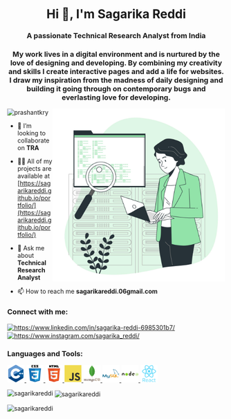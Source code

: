 <h1 align="center">Hi 👋, I'm Sagarika Reddi</h1>
<h3 align="center">A passionate Technical Research Analyst from India</h3>
<h3 align="center">My work lives in a digital environment and is nurtured by the love of designing and developing. By combining my creativity and skills I create interactive pages and add a life for websites. I draw my inspiration from the madness of daily designing and building it going through on contemporary bugs and everlasting love for developing.</h3>
<img align="right" alt="Coding" width="400" src="https://github.com/sagarikareddi/sagarikareddi/blob/main/10733828_4542736.jpg">

<p align="left"> <img src="https://komarev.com/ghpvc/?username=prashantkry&label=Profile%20views&color=0e75b6&style=flat" alt="prashantkry" /> </p>

- 👯 I’m looking to collaborate on **TRA**

- 👨‍💻 All of my projects are available at [https://sagarikareddi.github.io/portfolio/](https://sagarikareddi.github.io/portfolio/)

- 💬 Ask me about **Technical Research Analyst**

- 📫 How to reach me **sagarikareddi.06gmail.com**

<h3 align="left">Connect with me:</h3>
<p align="left">
<a href="https://linkedin.com/in/https://www.linkedin.com/in/sagarika-reddi-6985301b7/" target="blank"><img align="center" src="https://raw.githubusercontent.com/rahuldkjain/github-profile-readme-generator/master/src/images/icons/Social/linked-in-alt.svg" alt="https://www.linkedin.com/in/sagarika-reddi-6985301b7/" height="30" width="40" /></a>
<a href="https://instagram.com/https://www.instagram.com/sagarika_reddi/" target="blank"><img align="center" src="https://raw.githubusercontent.com/rahuldkjain/github-profile-readme-generator/master/src/images/icons/Social/instagram.svg" alt="https://www.instagram.com/sagarika_reddi/" height="30" width="40" /></a>
</p>

<h3 align="left">Languages and Tools:</h3>
<p align="left"> <a href="https://www.w3schools.com/cpp/" target="_blank" rel="noreferrer"> <img src="https://raw.githubusercontent.com/devicons/devicon/master/icons/cplusplus/cplusplus-original.svg" alt="cplusplus" width="40" height="40"/> </a> <a href="https://www.w3schools.com/css/" target="_blank" rel="noreferrer"> <img src="https://raw.githubusercontent.com/devicons/devicon/master/icons/css3/css3-original-wordmark.svg" alt="css3" width="40" height="40"/> </a> <a href="https://www.w3.org/html/" target="_blank" rel="noreferrer"> <img src="https://raw.githubusercontent.com/devicons/devicon/master/icons/html5/html5-original-wordmark.svg" alt="html5" width="40" height="40"/> </a> <a href="https://developer.mozilla.org/en-US/docs/Web/JavaScript" target="_blank" rel="noreferrer"> <img src="https://raw.githubusercontent.com/devicons/devicon/master/icons/javascript/javascript-original.svg" alt="javascript" width="40" height="40"/> </a> <a href="https://www.mongodb.com/" target="_blank" rel="noreferrer"> <img src="https://raw.githubusercontent.com/devicons/devicon/master/icons/mongodb/mongodb-original-wordmark.svg" alt="mongodb" width="40" height="40"/> </a> <a href="https://www.mysql.com/" target="_blank" rel="noreferrer"> <img src="https://raw.githubusercontent.com/devicons/devicon/master/icons/mysql/mysql-original-wordmark.svg" alt="mysql" width="40" height="40"/> </a> <a href="https://nodejs.org" target="_blank" rel="noreferrer"> <img src="https://raw.githubusercontent.com/devicons/devicon/master/icons/nodejs/nodejs-original-wordmark.svg" alt="nodejs" width="40" height="40"/> </a> <a href="https://reactjs.org/" target="_blank" rel="noreferrer"> <img src="https://raw.githubusercontent.com/devicons/devicon/master/icons/react/react-original-wordmark.svg" alt="react" width="40" height="40"/> </a> </p>

<p><img align="left" src="https://github-readme-stats.vercel.app/api/top-langs?username=sagarikareddi&show_icons=true&locale=en&layout=compact" alt="sagarikareddi" /></p>

<p>&nbsp;<img align="center" src="https://github-readme-stats.vercel.app/api?username=sagarikareddi&show_icons=true&locale=en" alt="sagarikareddi" /></p>

<p><img align="center" src="https://github-readme-streak-stats.herokuapp.com/?user=sagarikareddi&" alt="sagarikareddi" /></p>
